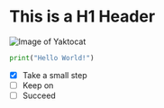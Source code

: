 # This is a H1 Header

![Image of Yaktocat](https://octodex.github.com/images/yaktocat.png)

``` python
print("Hello World!")
```

- [x] Take a small step
- [ ] Keep on
- [ ] Succeed
